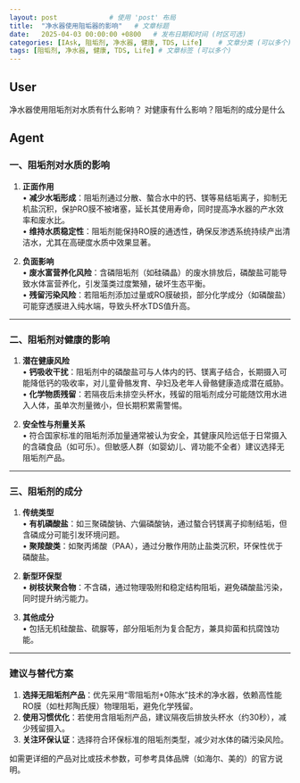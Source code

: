 ```yaml
---
layout: post             # 使用 'post' 布局
title:  "净水器使用阻垢器的影响"   # 文章标题
date:   2025-04-03 00:00:00 +0800   # 发布日期和时间 (时区可选)
categories: [IAsk, 阻垢剂, 净水器, 健康, TDS, Life]    # 文章分类 (可以多个)
tags: [阻垢剂, 净水器, 健康, TDS, Life] # 文章标签 (可以多个)
---
```




## User


净水器使用阻垢剂对水质有什么影响？ 对健康有什么影响？阻垢剂的成分是什么


## Agent


### 一、阻垢剂对水质的影响  
1. **正面作用**  
   • **减少水垢形成**：阻垢剂通过分散、螯合水中的钙、镁等易结垢离子，抑制无机盐沉积，保护RO膜不被堵塞，延长其使用寿命，同时提高净水器的产水效率和废水比。  
   • **维持水质稳定性**：阻垢剂能保持RO膜的通透性，确保反渗透系统持续产出清洁水，尤其在高硬度水质中效果显著。  

2. **负面影响**  
   • **废水富营养化风险**：含磷阻垢剂（如硅磷晶）的废水排放后，磷酸盐可能导致水体富营养化，引发藻类过度繁殖，破坏生态平衡。  
   • **残留污染风险**：若阻垢剂添加过量或RO膜破损，部分化学成分（如磷酸盐）可能穿透膜进入纯水端，导致头杯水TDS值升高。  

---

### 二、阻垢剂对健康的影响  
1. **潜在健康风险**  
   • **钙吸收干扰**：阻垢剂中的磷酸盐可与人体内的钙、镁离子结合，长期摄入可能降低钙的吸收率，对儿童骨骼发育、孕妇及老年人骨骼健康造成潜在威胁。  
   • **化学物质残留**：若隔夜后未排空头杯水，残留的阻垢剂成分可能随饮用水进入人体，虽单次剂量微小，但长期积累需警惕。  

2. **安全性与剂量关系**  
   • 符合国家标准的阻垢剂添加量通常被认为安全，其健康风险远低于日常摄入的含磷食品（如可乐）。但敏感人群（如婴幼儿、肾功能不全者）建议选择无阻垢剂产品。  

---

### 三、阻垢剂的成分  
1. **传统类型**  
   • **有机磷酸盐**：如三聚磷酸钠、六偏磷酸钠，通过螯合钙镁离子抑制结垢，但含磷成分可能引发环境问题。  
   • **聚羧酸类**：如聚丙烯酸（PAA），通过分散作用防止盐类沉积，环保性优于磷酸盐。  

2. **新型环保型**  
   • **树枝状聚合物**：不含磷，通过物理吸附和稳定结构阻垢，避免磷酸盐污染，同时提升纳污能力。  

3. **其他成分**  
   • 包括无机硅酸盐、硫脲等，部分阻垢剂为复合配方，兼具抑菌和抗腐蚀功能。  

---

### 建议与替代方案  
1. **选择无阻垢剂产品**：优先采用“零阻垢剂+0陈水”技术的净水器，依赖高性能RO膜（如杜邦陶氏膜）物理阻垢，避免化学残留。  
2. **使用习惯优化**：若使用含阻垢剂产品，建议隔夜后排放头杯水（约30秒），减少残留摄入。  
3. **关注环保认证**：选择符合环保标准的阻垢剂类型，减少对水体的磷污染风险。  

如需更详细的产品对比或技术参数，可参考具体品牌（如海尔、美的）的官方说明。